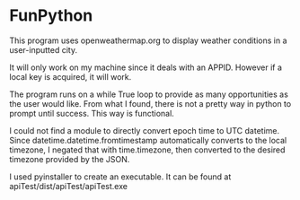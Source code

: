 # FunPython

This program uses openweathermap.org to display weather conditions in a user-inputted city.

It will only work on my machine since it deals with an APPID.  However if a local key is acquired, it will work.

The program runs on a while True loop to provide as many opportunities as the user would like.
From what I found, there is not a pretty way in python to prompt until success. This way is functional.

I could not find a module to directly convert epoch time to UTC datetime.  Since datetime.datetime.fromtimestamp
automatically converts to the local timezone, I negated that with time.timezone, then converted to the desired timezone
provided by the JSON.

I used pyinstaller to create an executable.  It can be found at apiTest/dist/apiTest/apiTest.exe
